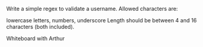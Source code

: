 Write a simple regex to validate a username. Allowed characters are:

lowercase letters,
numbers,
underscore
Length should be between 4 and 16 characters (both included).

Whiteboard with Arthur
